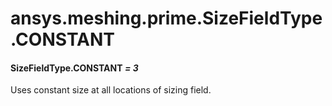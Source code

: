 <a id="ansys-meshing-prime-sizefieldtype-constant"></a>

# ansys.meshing.prime.SizeFieldType.CONSTANT

<a id="ansys.meshing.prime.SizeFieldType.CONSTANT"></a>

#### SizeFieldType.CONSTANT *= 3*

Uses constant size at all locations of sizing field.

<!-- !! processed by numpydoc !! -->
